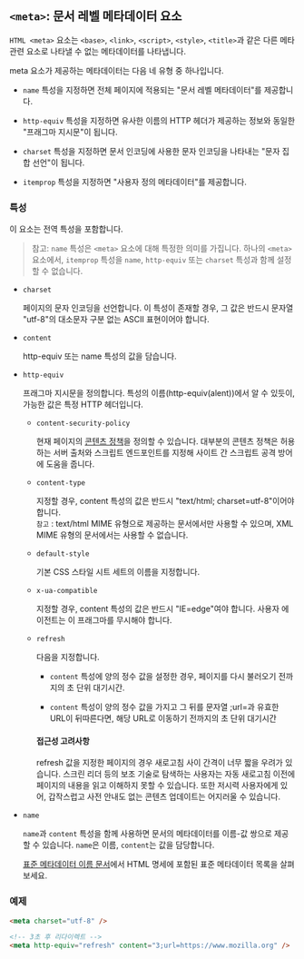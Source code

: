 ## `<meta>`: 문서 레벨 메타데이터 요소

`HTML <meta>` 요소는 `<base>`, `<link>`, `<script>`, `<style>`, `<title>`과 같은 다른 메타관련 요소로 나타낼 수 없는 메타데이터를 나타냅니다.

meta 요소가 제공하는 메타데이터는 다음 네 유형 중 하나입니다.

- `name` 특성을 지정하면 전체 페이지에 적용되는 "문서 레벨 메타데이터"를 제공합니다.

- `http-equiv` 특성을 지정하면 유사한 이름의 HTTP 헤더가 제공하는 정보와 동일한 "프래그마 지시문"이 됩니다.

* `charset` 특성을 지정하면 문서 인코딩에 사용한 문자 인코딩을 나타내는 "문자 집합 선언"이 됩니다.

* `itemprop` 특성을 지정하면 "사용자 정의 메타데이터"를 제공합니다.

### 특성

이 요소는 전역 특성을 포함합니다.

> 참고: `name` 특성은 `<meta>` 요소에 대해 특정한 의미를 가집니다. 하나의 `<meta>` 요소에서, `itemprop` 특성을 `name`, `http-equiv` 또는 `charset` 특성과 함께 설정할 수 없습니다.

- `charset`

  페이지의 문자 인코딩을 선언합니다. 이 특성이 존재할 경우, 그 값은 반드시 문자열 "utf-8"의 대소문자 구분 없는 ASCII 표현이어야 합니다.

- `content`

  http-equiv 또는 name 특성의 값을 담습니다.

* `http-equiv`

  프래그마 지시문을 정의합니다. 특성의 이름(http-equiv(alent))에서 알 수 있듯이, 가능한 값은 특정 HTTP 헤더입니다.

  - `content-security-policy`

    현재 페이지의 [콘텐츠 정책](https://developer.mozilla.org/ko/docs/Web/HTTP/Headers/Content-Security-Policy)을 정의할 수 있습니다. 대부분의 콘텐츠 정책은 허용하는 서버 출처와 스크립트 엔드포인트를 지정해 사이트 간 스크립트 공격 방어에 도움을 줍니다.

  - `content-type`

    지정할 경우, content 특성의 값은 반드시 "text/html; charset=utf-8"이어야 합니다. <br/>`참고` : text/html MIME 유형으로 제공하는 문서에서만 사용할 수 있으며, XML MIME 유형의 문서에서는 사용할 수 없습니다.

  - `default-style`

    기본 CSS 스타일 시트 세트의 이름을 지정합니다.

  - `x-ua-compatible`

    지정할 경우, content 특성의 값은 반드시 "IE=edge"여야 합니다. 사용자 에이전트는 이 프래그마를 무시해야 합니다.

  - `refresh`

    다음을 지정합니다.

    - `content` 특성에 양의 정수 값을 설정한 경우, 페이지를 다시 불러오기 전까지의 초 단위 대기시간.

    - `content` 특성이 양의 정수 값을 가지고 그 뒤를 문자열 ;url=과 유효한 URL이 뒤따른다면, 해당 URL로 이동하기 전까지의 초 단위 대기시간

    #### 접근성 고려사항

    refresh 값을 지정한 페이지의 경우 새로고침 사이 간격이 너무 짧을 우려가 있습니다. 스크린 리더 등의 보조 기술로 탐색하는 사용자는 자동 새로고침 이전에 페이지의 내용을 읽고 이해하지 못할 수 있습니다. 또한 저시력 사용자에게 있어, 갑작스럽고 사전 안내도 없는 콘텐츠 업데이트는 어지러울 수 있습니다.

* `name`

  `name`과 `content` 특성을 함께 사용하면 문서의 메타데이터를 이름-값 쌍으로 제공할 수 있습니다. `name`은 이름, `content`는 값을 담당합니다.

  [표준 메타데이터 이름 문서](https://developer.mozilla.org/ko/docs/Web/HTML/Element/meta/name)에서 HTML 명세에 포함된 표준 메타데이터 목록을 살펴보세요.

### 예제

```html
<meta charset="utf-8" />

<!-- 3초 후 리다이렉트 -->
<meta http-equiv="refresh" content="3;url=https://www.mozilla.org" />
```
